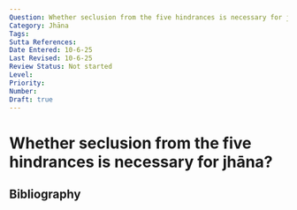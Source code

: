 ```yaml
---
Question: Whether seclusion from the five hindrances is necessary for jhāna?
Category: Jhāna
Tags: 
Sutta References: 
Date Entered: 10-6-25
Last Revised: 10-6-25
Review Status: Not started
Level: 
Priority: 
Number: 
Draft: true
---
```


# Whether seclusion from the five hindrances is necessary for jhāna?

## Bibliography

<!-- 

Notes:



-->